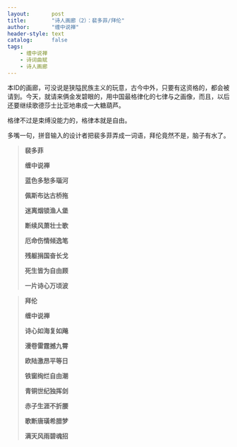 ```yaml
---
layout:       post
title:        "诗人画廊（2）：裴多菲/拜伦"
author:       "缠中说禅"
header-style: text
catalog:      false
tags:
    - 缠中说禅
    - 诗词曲赋
    - 诗人画廊
---
```


本ID的画廊，可没说是狭隘民族主义的玩意，古今中外，只要有这资格的，都会被请到。今天，就请来俩金发碧眼的，用中国最格律化的七律与之画像，而且，以后还要继续歌德莎士比亚地串成一大糖葫芦。



格律不过是束缚没能力的，格律本就是自由。



多嘴一句，拼音输入的设计者把裴多菲弄成一词语，拜伦竟然不是，脑子有水了。



> **裴多菲**
>
> 
>
> **缠中说禅**
>
> 
>
> **蓝色多愁多瑙河**
>
> **佩斯布达古桥拖**
>
> **迷离烟锁渔人堡**
>
> **断续风萧壮士歌**
>
> **厄命伤情倾逸笔**
>
> **残躯捐国奋长戈**
>
> **死生皆为自由顾**
>
> **一片诗心万顷波**



> **拜伦**
>
> 
>
> **缠中说禅**
>
> 
>
> **诗心如海复如飚**
>
> **漫卷雷霆撼九霄**
>
> **欧陆激昂平等日**
>
> **铁窗绚烂自由潮**
>
> **青铜世纪独挥剑**
>
> **赤子生涯不折腰**
>
> **歌断唐璜希腊梦**
>
> **满天风雨碧魂招**
